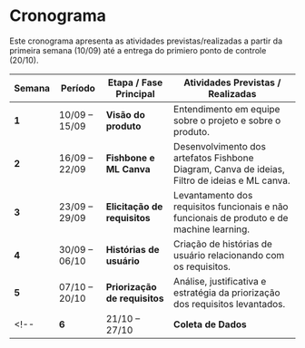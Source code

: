 # Cronograma

Este cronograma apresenta as atividades previstas/realizadas a partir da primeira semana (10/09) até a entrega do primiero ponto de controle (20/10).

| Semana | Período        | Etapa / Fase Principal              | Atividades Previstas / Realizadas                                                                |
|---------|----------------|------------------------------------|--------------------------------------------------------------------------------------------------------|
| **1** | 10/09 – 15/09 | **Visão do produto** | Entendimento em equipe sobre o projeto e sobre o produto. |
| **2** | 16/09 – 22/09 | **Fishbone e ML Canva** | Desenvolvimento dos artefatos Fishbone Diagram, Canva de ideias, Filtro de ideias e ML canva. |
| **3** | 23/09 – 29/09 | **Elicitação de requisitos** | Levantamento dos requisitos funcionais e não funcionais de produto e de machine learning. |
| **4** | 30/09 – 06/10 | **Histórias de usuário** | Criação de histórias de usuário relacionando com os requisitos. |
| **5** | 07/10 – 20/10 | **Priorização de requisitos** | Análise, justificativa e estratégia da priorização dos requisitos levantados. |
<!-- | **6** | 21/10 – 27/10 | **Coleta de Dados** | . | -->